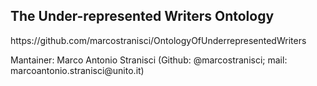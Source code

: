 <h2>The Under-represented Writers Ontology</h2>
<p>https://github.com/marcostranisci/OntologyOfUnderrepresentedWriters</p>
<p>Mantainer: Marco Antonio Stranisci (Github: @marcostranisci; mail: marcoantonio.stranisci@unito.it)<p>
